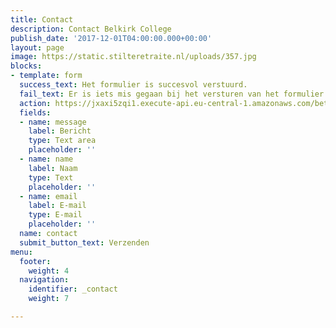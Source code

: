 ```yaml
---
title: Contact
description: Contact Belkirk College
publish_date: '2017-12-01T04:00:00.000+00:00'
layout: page
image: https://static.stilteretraite.nl/uploads/357.jpg
blocks:
- template: form
  success_text: Het formulier is succesvol verstuurd.
  fail_text: Er is iets mis gegaan bij het versturen van het formulier.
  action: https://jxaxi5zqi1.execute-api.eu-central-1.amazonaws.com/beta/sendContactForm
  fields:
  - name: message
    label: Bericht
    type: Text area
    placeholder: ''
  - name: name
    label: Naam
    type: Text
    placeholder: ''
  - name: email
    label: E-mail
    type: E-mail
    placeholder: ''
  name: contact
  submit_button_text: Verzenden
menu:
  footer:
    weight: 4
  navigation:
    identifier: _contact
    weight: 7

---
```

